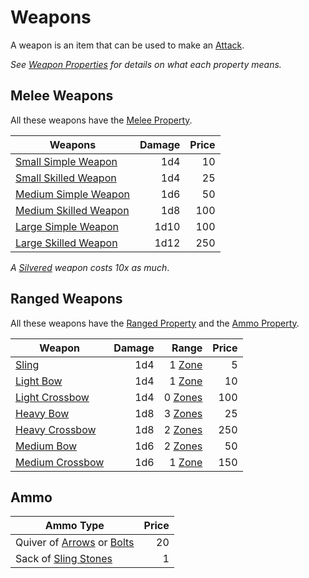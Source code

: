 # Weapons

A weapon is an item that can be used to make an [Attack](../../Game%20Procedures/Combat/Attack.md).

*See [Weapon Properties](../Weapon%20Properties/{Weapon%20Properties}.md) for details on what each property means.*

## Melee Weapons

All these weapons have the [Melee Property](../Weapon%20Properties/Melee%20Property.md).

| Weapons                                                               | Damage | Price |
| --------------------------------------------------------------------- | -----: | ----: |
| [Small Simple Weapon](Melee%20Weapons/Small%20Simple%20Weapon.md)     |    1d4 |    10 |
| [Small Skilled Weapon](Melee%20Weapons/Small%20Skilled%20Weapon.md)   |    1d4 |    25 |
| [Medium Simple Weapon](Melee%20Weapons/Medium%20Simple%20Weapon.md)   |    1d6 |    50 |
| [Medium Skilled Weapon](Melee%20Weapons/Medium%20Skilled%20Weapon.md) |    1d8 |   100 |
| [Large Simple Weapon](Melee%20Weapons/Large%20Simple%20Weapon.md)     |   1d10 |   100 |
| [Large Skilled Weapon](Melee%20Weapons/Large%20Skilled%20Weapon.md)   |   1d12 |   250 |

*A [Silvered](../Material%20Properties/Silvered%20Property.md) weapon costs 10x as much*.

## Ranged Weapons

All these weapons have the [Ranged Property](../Weapon%20Properties/Ranged%20Property.md) and the [Ammo Property](../Weapon%20Properties/Ammo%20Property.md).

| Weapon                                                   | Damage |                                                        Range | Price |
| -------------------------------------------------------- | -----: | -----------------------------------------------------------: | ----: |
| [Sling](Ranged%20Weapons/Sling.md)                       |    1d4 |  1 [Zone](../../Game%20Procedures/Core%20Procedures/Zone.md) |     5 |
| [Light Bow](Ranged%20Weapons/Light%20Bow.md)             |    1d4 |  1 [Zone](../../Game%20Procedures/Core%20Procedures/Zone.md) |    10 |
| [Light Crossbow](Ranged%20Weapons/Light%20Crossbow.md)   |    1d4 | 0 [Zones](../../Game%20Procedures/Core%20Procedures/Zone.md) |   100 |
| [Heavy Bow](Ranged%20Weapons/Heavy%20Bow.md)             |    1d8 | 3 [Zones](../../Game%20Procedures/Core%20Procedures/Zone.md) |    25 |
| [Heavy Crossbow](Ranged%20Weapons/Heavy%20Crossbow.md)   |    1d8 | 2 [Zones](../../Game%20Procedures/Core%20Procedures/Zone.md) |   250 |
| [Medium Bow](Ranged%20Weapons/Medium%20Bow.md)           |    1d6 | 2 [Zones](../../Game%20Procedures/Core%20Procedures/Zone.md) |    50 |
| [Medium Crossbow](Ranged%20Weapons/Medium%20Crossbow.md) |    1d6 |  1 [Zone](../../Game%20Procedures/Core%20Procedures/Zone.md) |   150 |

## Ammo

| Ammo Type                                                  | Price |
| ---------------------------------------------------------- | ----: |
| Quiver of [Arrows](Ammo/Arrow.md) or [Bolts](Ammo/Bolt.md) |    20 |
| Sack of [Sling Stones](Ammo/Sling%20Stone.md)              |     1 |
